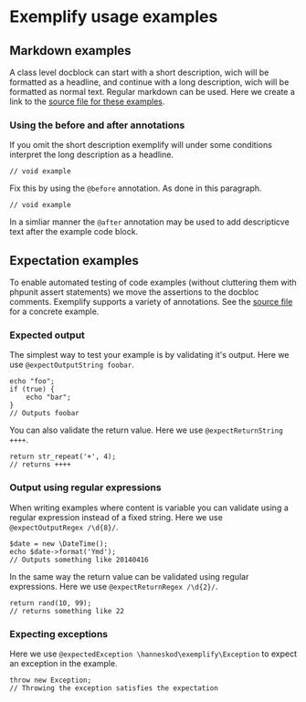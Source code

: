 # Exemplify usage examples

## Markdown examples

A class level docblock can start with a short description, wich will be
formatted as a headline, and continue with a long description, wich will be
formatted as normal text. Regular markdown can be used. Here we create a link to
the [source file for these examples](tests/BaseExamples.php).

### Using the before and after annotations

If you omit the short description exemplify will under some conditions interpret
the long description as a headline.

    // void example

Fix this by using the `@before` annotation. As done in this paragraph.

    // void example

In a simliar manner the `@after` annotation may be used to add descripticve text
after the example code block.

## Expectation examples

To enable automated testing of code examples (without cluttering them with
phpunit assert statements) we move the assertions to the docbloc comments.
Exemplify supports a variety of annotations. See the [source
file](tests/ExpectationExamples.php) for a concrete example.

### Expected output

The simplest way to test your example is by validating it's output. Here we use
`@expectOutputString foobar`.

    echo "foo";
    if (true) {
        echo "bar";
    }
    // Outputs foobar

You can also validate the return value. Here we use `@expectReturnString ++++`. 

    return str_repeat('+', 4);
    // returns ++++

### Output using regular expressions

When writing examples where content is variable you can validate using a regular
expression instead of a fixed string. Here we use `@expectOutputRegex /\d{8}/`.

    $date = new \DateTime();
    echo $date->format('Ymd');
    // Outputs something like 20140416

In the same way the return value can be validated using regular expressions.
Here we use `@expectReturnRegex /\d{2}/`.

    return rand(10, 99);
    // returns something like 22

### Expecting exceptions

Here we use `@expectedException \hanneskod\exemplify\Exception` to expect an
exception in the example.

    throw new Exception;
    // Throwing the exception satisfies the expectation

